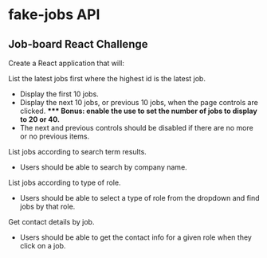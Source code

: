 # fake-jobs API

## Job-board React Challenge

Create a React application that will:

List the latest jobs first where the highest id is the latest job.

- Display the first 10 jobs.
- Display the next 10 jobs, or previous 10 jobs, when the page controls are clicked.
__*** Bonus: enable the use to set the number of jobs to display to 20 or 40.__
- The next and previous controls should be disabled if there are no more or no previous items.

List jobs according to search term results.

- Users should be able to search by company name.

List jobs according to type of role.

- Users should be able to select a type of role from the dropdown and find jobs by that role.

Get contact details by job.

- Users should be able to get the contact info for a given role when they click on a job.